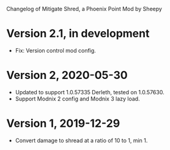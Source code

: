 Changelog of Mitigate Shred, a Phoenix Point Mod by Sheepy

# Version 2.1, in development

* Fix: Version control mod config.

# Version 2, 2020-05-30

* Updated to support 1.0.57335 Derleth, tested on 1.0.57630.
* Support Modnix 2 config and Modnix 3 lazy load.

# Version 1, 2019-12-29

* Convert damage to shread at a ratio of 10 to 1, min 1.